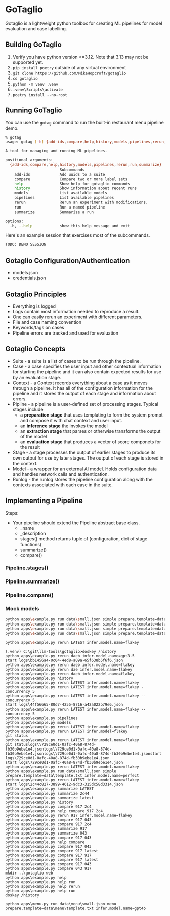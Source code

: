 # GoTaglio

Gotaglio is a lightweight python toolbox for creating ML pipelines for model evaluation and case labelling.

## Building GoTaglio

1. Verify you have python version >=3.12. Note that 3.13 may not be supported yet.
1. `pip install poetry` outside of any virtual environment
1. `git clone https://github.com/MikeHopcroft/gotaglio`
1. `cd gotaglio`
1. `python -m venv .venv`
1. `.venv\Scripts\activate`
1. `poetry install --no-root`

## Running GoTaglio

You can use the `gotag` command to run the built-in restaurant menu pipeline demo.

~~~sh
% gotag
usage: gotag [-h] {add-ids,compare,help,history,models,pipelines,rerun,run,summarize} ...

A tool for managing and running ML pipelines.

positional arguments:
  {add-ids,compare,help,history,models,pipelines,rerun,run,summarize}
                        Subcommands
    add-ids             Add uuids to a suite
    compare             Compare two or more label sets
    help                Show help for gotaglio commands
    history             Show information about recent runs
    models              List available models
    pipelines           List available pipelines
    rerun               Rerun an experiment with modifications.
    run                 Run a named pipeline
    summarize           Summarize a run

options:
  -h, --help            show this help message and exit
~~~

Here's an example session that exercises most of the subcommands.

~~~sh
TODO: DEMO SESSION
~~~

## Gotaglio Configuration/Authentication

* models.json
* credentials.json

## Gotaglio Principles

* Everything is logged
* Logs contain most information needed to reproduce a result.
* One can easily rerun an experiment with different parameters.
* File and case naming convention
* Keywords/tags on cases
* Pipeline errors are tracked and used for evaluation

## Gotaglio Concepts

* Suite - a suite is a list of cases to be run through the pipeline.
* Case - a case specifies the user input and other contextual information for starting the pipeline and it can also contain expected results for use by an evaluation stage.
* Context - a Context records everything about a case as it moves through a pipeline. It has all of the configuration information for the pipeline and it stores the output of each stage and information about errors.
* Pipline - a pipeline is a user-defined set of processing stages. Typical stages include
  * a **preparation stage** that uses templating to form the system prompt and compose it with chat context and user input.
  * an **inference stage** the invokes the model
  * an **extraction stage** that parses or otherwise transforms the output of the model
  * an **evaluation stage** that produces a vector of score componets for the result
* Stage - a stage processes the output of earlier stages to produce its own output for use by later stages. The output of each stage is stored in the context.
* Model - a wrapper for an external AI model. Holds configuration data and handles network calls and authentication.
* Runlog - the runlog stores the pipeline configuration along with the contexts associated with each case in the suite.

## Implementing a Pipeline

Steps:

* Your pipeline should extend the Pipeline abstract base class.
  * _name
  * _description
  * stages() method returns tuple of (configuration, dict of stage functions)
  * summarize()
  * compare()

### Pipeline.stages()

### Pipeline.summarize()

### Pipeline.compare()

### Mock models

~~~sh
python apps\example.py run data\small.json simple prepare.template=data\template.txt infer.model.name=flakey
python apps\example.py run data\small.json simple prepare.template=data\template.txt infer.model.name=perfect
python apps\example.py run data\small.json simple prepare.template=data\template.txt infer.model.name=gpt3.5
python apps\example.py run data\small.json simple prepare.template=data\template.txt infer.model.name=phi3

python apps\example.py rerun LATEST infer.model.name=flakey
~~~


~~~
(.venv) C:\git\llm-tools\gotaglio>doskey /history
python apps\example.py rerun daeb infer.model.name=gpt3.5
start logs\bb1456a4-0c04-4ed8-a09a-65f638b5f6f6.json
python apps\example.py rerun daeb infer.model.name=flakey
python apps\example.py rerun dae infer.model.name=flakey
python apps\example.py rerun daeb infer.model.name=flakey
python apps\example.py history
python apps\example.py rerun LATEST infer.model.name=flakey
python apps\example.py rerun LATEST infer.model.name=flakey -concurrency 5      
python apps\example.py rerun LATEST infer.model.name=flakey --concurrency 5     
start logs\44f56665-80d7-4255-8716-a42a022b79e6.json
python apps\example.py rerun LATEST infer.model.name=flakey --concurrency 5     
python apps\example.py pipelines        
python apps\example.py models
python apps\example.py rerun LATEST infer.model.name=flakey
python apps\example.py rerun LATEST infer.model=flakey
git status
python apps\example.py rerun LATEST infer.model.name=flakey
git statuslogs\\729ce0d1-0afc-40a8-874d-fb30b9ebe1e4.jsonlogs\\729ce0d1-0afc-40a8-874d-fb30b9ebe1e4.jsonlogs\\729ce0d1-0afc-40a8-874d-fb30b9ebe1e4.jsonstart logs\729ce0d1-0afc-40a8-874d-fb30b9ebe1e4.json
start logs\729ce0d1-0afc-40a8-874d-fb30b9ebe1e4.json
python apps\example.py rerun LATEST infer.model.name=flakey
python apps\example.py run data\small.json simple prepare.template=data\template.txt infer.model.name=perfect
python apps\example.py rerun LATEST infer.model.name=flakey
start logs\2c44c827-3899-4612-9dc3-315dc58d3314.json
python apps\example.py summarize LATEST 
python apps\example.py summarize 2c44   
python apps\example.py summarize latest 
python apps\example.py history
python apps\example.py compare 917 2c4  
python apps\example.py help compare 917 2c4
python apps\example.py rerun 917 infer.model.name=flakey
python apps\example.py compare 917 043  
python apps\example.py compare 917 2c4  
python apps\example.py summarize 917    
python apps\example.py summarize 043    
python apps\example.py compare 917 043  
python apps\example.py help compare     
python apps\example.py compare 917 043
python apps\example.py compare 917 latest
python apps\example.py compare 917 917
python apps\example.py compare 917 latest
python apps\example.py compare 917 043
python apps\example.py compare 043 917
mkdir ..\gotaglio-web
python apps\example.py help
python apps\example.py help run
python apps\example.py help rerun
python apps\example.py help run
doskey /history

python apps\menu.py run data\menu\small.json menu prepare.template=data\menu\template.txt infer.model.name=gpt4o

~~~

